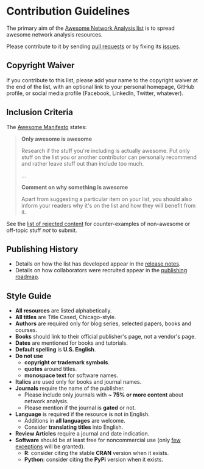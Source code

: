 # Contribution Guidelines

The primary aim of the [Awesome Network Analysis list](https://github.com/briatte/awesome-network-analysis) is to spread awesome network analysis resources.

Please contribute to it by sending [pull requests](https://github.com/briatte/awesome-network-analysis/pulls) or by fixing its [issues](https://github.com/briatte/awesome-network-analysis/issues).

## Copyright Waiver

If you contribute to this list, please add your name to the copyright waiver at the end of the list, with an optional link to your personal homepage, GitHub profile, or social media profile (Facebook, LinkedIn, Twitter, whatever).

## Inclusion Criteria

The [Awesome Manifesto](https://github.com/sindresorhus/awesome/blob/master/awesome.md) states:

> __Only awesome is awesome__
> 
> Research if the stuff you're including is actually awesome. Put only stuff on the list you or another contributor can personally recommend and rather leave stuff out than include too much.  
>
> ...
> 
> __Comment on why something is awesome__  
>  
> Apart from suggesting a particular item on your list, you should also inform your readers why it's on the list and how they will benefit from it.

See the [list of rejected content](https://github.com/briatte/awesome-network-analysis/wiki/rejected-content) for counter-examples of non-awesome or off-topic stuff _not_ to submit.

## Publishing History

- Details on how the list has developed appear in the [release notes](https://github.com/briatte/awesome-network-analysis/releases).
- Details on how collaborators were recruited appear in the [publishing roadmap](https://github.com/briatte/awesome-network-analysis/wiki/publishing-roadmap).

## Style Guide

- __All resources__ are listed alphabetically.
- __All titles__ are Title Cased, Chicago-style.
- __Authors__ are required only for blog series, selected papers, books and courses.
- __Books__ should link to their official publisher's page, not a vendor's page.
- __Dates__ are mentioned for books and tutorials.
- __Default spelling__ is __U.S. English__.
- __Do not use__
  - __copyright or trademark symbols__.
  - __quotes__ around titles.
  - __monospace text__ for software names.
- __Italics__ are used only for books and journal names.
- __Journals__ require the name of the publisher.
  - Please include only journals with __~ 75% or more content__ about network analysis.
  - Please mention if the journal is __gated__ or not.
- __Language__ is required if the resource is not in English.
  - Additions in __all languages__ are welcome.
  - Consider __translating titles__ into English.
- __Review Articles__ require a journal and date indication.
- __Software__ should be at least free for noncommercial use (only [few exceptions](https://github.com/briatte/awesome-network-analysis/wiki/rejected-content#systematic-rejections) will be granted).
  - __R__: consider citing the stable __CRAN__ version when it exists.
  - __Python__: consider citing the __PyPi__ version when it exists.
